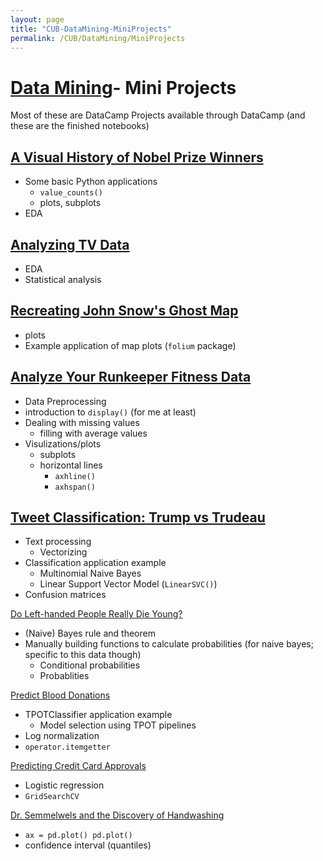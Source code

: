 ```yaml
---
layout: page
title: "CUB-DataMining-MiniProjects"
permalink: /CUB/DataMining/MiniProjects
---
```


# [Data Mining](DataMining.md)- Mini Projects
Most of these are DataCamp Projects available through DataCamp (and these are the finished notebooks)

[A Visual History of Nobel Prize Winners](CU-Boulder/DataMining/Mini-Projects/NobelPrize/nobelprize-notebook.html)
- 

- Some basic Python applications
    - `value_counts()`
    - plots, subplots
- EDA

[Analyzing TV Data](CU-Boulder/DataMining/Mini-Projects/TV/TVdata.html)
-

- EDA
- Statistical analysis

[Recreating John Snow's Ghost Map](CU-Boulder/DataMining/Mini-Projects/Map/GhostMap.html)
- 

- plots
- Example application of map plots (`folium` package)

[Analyze Your Runkeeper Fitness Data](CU-Boulder/DataMining/Mini-Projects/Fitness/FitnessData.html)
- 

- Data Preprocessing 
- introduction to `display()` (for me at least)
- Dealing with missing values
    - filling with average values
- Visulizations/plots
    - subplots
    - horizontal lines 
        - `axhline()`
        - `axhspan()`

[Tweet Classification: Trump vs Trudeau](CU-Boulder/DataMining/Mini-Projects/Tweets/TweetClassification.html)
- 

- Text processing
    - Vectorizing
- Classification application example
    - Multinomial Naive Bayes
    - Linear Support Vector Model (`LinearSVC()`)
- Confusion matrices

[Do Left-handed People Really Die Young?](CU-Boulder/DataMining/Mini-Projects/LeftHand/LHDieYoung.html)

- (Naive) Bayes rule and theorem
- Manually building functions to calculate probabilities (for naive bayes; specific to this data though)
    - Conditional probabilities
    - Probablities

[Predict Blood Donations](Mini-Projects/BloodDonations/Blood.html)

- TPOTClassifier application example 
    - Model selection using TPOT pipelines
- Log normalization
- `operator.itemgetter`

[Predicting Credit Card Approvals](Mini-Projects/PredictCCapproval/notebook.html)

- Logistic regression 
- `GridSearchCV`

[Dr. Semmelwels and the Discovery of Handwashing](Mini-Projects/Handwashing/Handwashing.html)

- `ax = pd.plot() pd.plot()`
- confidence interval (quantiles)